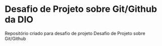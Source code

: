 # Desafio de Projeto sobre Git/Github da DIO
Repositório criado para desafio de projeto
Desafio de Projeto sobre Git/Github
